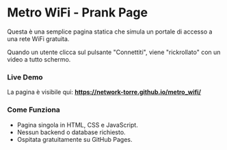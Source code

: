 # Metro WiFi - Prank Page

Questa è una semplice pagina statica che simula un portale di accesso a una rete WiFi gratuita.

Quando un utente clicca sul pulsante "Connettiti", viene "rickrollato" con un video a tutto schermo.

### Live Demo

La pagina è visibile qui: **https://network-torre.github.io/metro_wifi/**

### Come Funziona
- Pagina singola in HTML, CSS e JavaScript.
- Nessun backend o database richiesto.
- Ospitata gratuitamente su GitHub Pages.